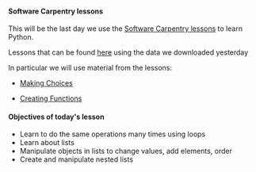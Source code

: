 #### Software Carpentry lessons 

This will be the last day we use the [Software Carpentry lessons](https://software-carpentry.org/lessons/) to learn Python. 


Lessons that can be found [here](http://swcarpentry.github.io/python-novice-inflammation/) using the data we downloaded yesterday 


In particular we will use material from the lessons: 

- [Making Choices](http://swcarpentry.github.io/python-novice-inflammation/05-cond/index.html)

- [Creating Functions](http://swcarpentry.github.io/python-novice-inflammation/06-func/index.html)

#### Objectives of today's lesson 
- Learn to do the same operations many times using loops 
- Learn about lists 
- Manipulate objects in lists to change values, add elements, order  
- Create and manipulate nested lists
